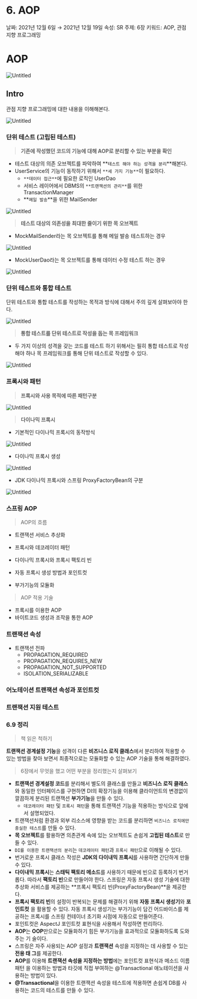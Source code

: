 # 6. AOP

날짜: 2021년 12월 6일 → 2021년 12월 19일 속성: SR 주제: 6장 키워드: AOP, 관점 지향 프로그래밍

# AOP

![Untitled](images/001.jpeg)

## Intro

관점 지향 프로그래밍에 대한 내용을 이해해본다.

![Untitled](images/002.png)

### 단위 테스트 (고립된 테스트)

> **기존에 작성했던 코드의 기능에 대해 AOP로 분리할 수 있는 부분을 확인**

- 테스트 대상의 의존 오브젝트를 파악하여 **`테스트 해야 하는 성격을 분리`**해본다.
- UserService의 기능이 동작하기 위해서 `**세 가지 기능**`이 필요하다.
    - `**데이터 접근**`에 필요한 로직인 UserDao
    - 서비스 레이어에서 DBMS의 `**트랜잭션의 관리**`를 위한 TransactionManager
    - **`메일 발송`**을 위한 MailSender

![Untitled](images/003.png)

> **테스트 대상의 의존성을 최대한 줄이기 위한 목 오브젝트**

- MockMailSender라는 목 오브젝트를 통해 메일 발송 테스트하는 경우

![Untitled](images/004.png)

- MockUserDao라는 목 오브젝트를 통해 데이터 수정 테스트 하는 경우

![Untitled](images/005.png)

### 단위 테스트와 통합 테스트

단위 테스트와 통합 테스트를 작성하는 목적과 방식에 대해서 주의 깊게 살펴보아야 한다.

![Untitled](images/006.png)

> **통합 테스트를 단위 테스트로 작성을 돕는 목 프레임워크**

- 두 가지 이상의 성격을 갖는 코드를 테스트 하기 위해서는 필히 통합 테스트로 작성해야 하나 목 프레임워크를 통해 단위 테스트로 작성할 수 있다.

![Untitled](images/007.png)

### 프록시와 패턴

> **프록시와 사용 목적에 따른 패턴구분**

![Untitled](images/008.png)

> **다이나믹 프록시**

- 기본적인 다이나믹 프록시의 동작방식

![Untitled](images/009.png)

- 다이나믹 프록시 생성

![Untitled](images/010.png)

- JDK 다이나믹 프록시와 스프링 ProxyFactoryBean의 구분

![Untitled](images/011.png)

### 스프링 AOP

> AOP의 흐름

- 트랜잭션 서비스 추상화

- 프록시와 데코레이터 패턴
- 다이나믹 프록시와 프록시 팩토리 빈
- 자동 프록시 생성 방법과 포인트컷
- 부가기능의 모듈화

> AOP 적용 기술

- 프록시를 이용한 AOP
- 바이트코드 생성과 조작을 통한 AOP

### 트랜잭션 속성

- 트랜잭션 전파
    - PROPAGATION_REQUIRED
    - PROPAGATION_REQUIRES_NEW
    - PROPAGATION_NOT_SUPPORTED
    - ISOLATION_SERIALIZABLE

### 어노테이션 트랜잭션 속성과 포인트컷

### 트랜잭션 지원 테스트

### 6.9 정리

> 책 읽은 척하기

**트랜잭션 경계설정 기능**을 성격이 다른 **비즈니스 로직 클래스**에서 분리하여 적용할 수 있는 방법을 찾아 보면서 최종적으로는 모듈화할 수 있는 AOP 기술을 통해 해결하였다.

> 6장에서 무엇을 했고 어떤 부분을 정리했는지 살펴보기

- **트랜잭션 경계설정 코드**를 분리해서 별도의 클래스를 만들고 **비즈니스 로직 클래스**와 동일한 인터페이스를 구현하면 DI의 확장기능을 이용해 클라이언트의 변경없이 깔끔하게 분리된
  트랜잭션 **부가기능**을 만들 수 있다.
    - `데코레이터 패턴` 및 `프록시 패턴`을 통해 트랜잭션 기능을 적용하는 방식으로 앞에서 설명되었다.
- 트랜잭션처럼 환경과 외부 리소스에 영향을 받는 코드를 분리하면 `비즈니스 로직에만 충실한 테스트`를 만들 수 있다.
- **목 오브젝트**를 활용하면 의존관계 속에 있는 오브젝트도 손쉽게 **고립된 테스트**로 만들 수 있다.
- `DI를 이용한 트랜잭션의 분리`는 `데코레이터 패턴`과 `프록시 패턴`으로 이해될 수 있다.
- 번거로운 프록시 클래스 작성은 **JDK의 다이내믹 프록시**를 사용하면 간단하게 만들 수 있다.
- **다이내믹 프록시**는 **스태틱 팩토리 메소드**를 사용하기 때문에 빈으로 등록하기 번거롭다. 따라서 **팩토리 빈**으로 만들어야 한다. 스프링은 자동 프록시 생성 기술에 대한 추상화 서비스를
  제공하는 **프록시 팩토리 빈(ProxyFactoryBean)**을 제공한다.
- **프록시 팩토리 빈**의 설정이 반복되는 문제를 해결하기 위해 **자동 프록시 생성기**와 **포인트컷** 을 활용할 수 있다. 자동 프록시 생성기는 부가기능이 담긴 어드바이스를 제공하는 프록시를
  스프링 컨테이너 초기화 시점에 자동으로 만들어준다.
- 포인트컷은 AspectJ 포인트컷 표현식을 사용해서 작성하면 펀리하다.
- **AOP**는 **OOP**만으로는 모듈화하기 힘든 부가기능을 효과적으로 모듈화하도록 도와주는 기 술이다.
- 스프링은 자주 사용되는 AOP 설정과 **트랜잭션** 속성을 지정하는 데 사용할 수 있는 **전용 태 그**를 제공한다.
- **AOP**를 이용해 **트랜잭션 속성을 지정하는 방법**에는 포인트컷 표현식과 메소드 이름 패턴 을 이용하는 방법과 타깃에 직접 부여하는 @Transactional 애노테이션을 사용하는
  방법이 있다.
- **@Transactional**을 이용한 트랜잭션 속성을 테스트에 적용하면 손쉽게 DB를 사용하는 코드의 테스트를 만들 수 있다.
